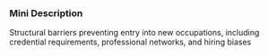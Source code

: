 ### Mini Description

Structural barriers preventing entry into new occupations, including credential requirements, professional networks, and hiring biases
